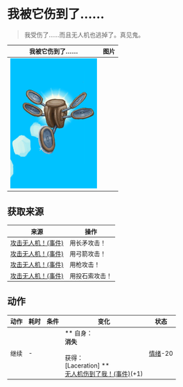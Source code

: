 # 我被它伤到了……  
> 我受伤了……而且无人机也逃掉了。真见鬼。  
  
  我被它伤到了……  |   图片   
 ----  |  ----:   
   |  <img decoding="async" src="Sprite/Drone.png" href="a.md" style="max-width:300px;max-height:300px;">   
  
## 获取来源  
来源  |  操作  
----  |  ----  
[攻击无人机！(事件)](Event_DroneFight.md)  |  用长矛攻击！  
[攻击无人机！(事件)](Event_DroneFight.md)  |  用弓箭攻击！  
[攻击无人机！(事件)](Event_DroneFight.md)  |  用枪攻击！  
[攻击无人机！(事件)](Event_DroneFight.md)  |  用投石索攻击！  
## 动作  
动作  |  耗时  |  条件  |  变化  |  状态  
----  |  ----  |  ----  |  ----  |  ----  
继续<br>  |  -  |    |  ** 自身：**<br>消失<br><br>** 获得： **<br>** [Laceration] **<br>  [无人机伤到了我！(事件)](Event_DroneWoundMajor.md)(+1)<br>  |  [情绪](Morale.md)-20  


<script>document.title="我被它伤到了…… - 卡牌生存百科 Card Survival Wiki";</script>